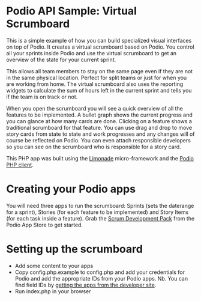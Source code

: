 # Podio API Sample: Virtual Scrumboard
This is a simple example of how you can build specialized visual interfaces on top of Podio. It creates a virtual scrumboard based on Podio. You control all your sprints inside Podio and use the virtual scrumboard to get an overview of the state for your current sprint.

This allows all team members to stay on the same page even if they are not in the same physical location. Perfect for split teams or just for when you are working from home. The virtual scrumboard also uses the reporting widgets to calculate the sum of hours left in the current sprint and tells you if the team is on track or not.

When you open the scrumboard you will see a quick overview of all the features to be implemented. A bullet graph shows the current progress and you can glance at how many cards are done. Clicking on a feature shows a traditional scrumboard for that feature. You can use drag and drop to move story cards from state to state and work progresses and any changes will of course be reflected on Podio. You can even attach responsible developers so you can see on the scrumboard who is responsible for a story card.

This PHP app was built using the [Limonade](http://www.limonade-php.net/) micro-framework and the [Podio PHP client](https://github.com/podio/podio-php).

# Creating your Podio apps
You will need three apps to run the scrumboard: Sprints (sets the daterange for a sprint), Stories (for each feature to be implemented) and Story Items (for each task inside a feature). Grab the [Scrum Development Pack](https://podio.com/store/app/2267-scrum-development) from the Podio App Store to get started.

# Setting up the scrumboard
* Add some content to your apps
* Copy config.php.example to config.php and add your credentials for Podio and add the appropriate IDs from your Podio apps. Nb. You can find field IDs by [getting the apps from the developer site](https://developers.podio.com/doc/applications/get-app-22349).
* Run index.php in your browser